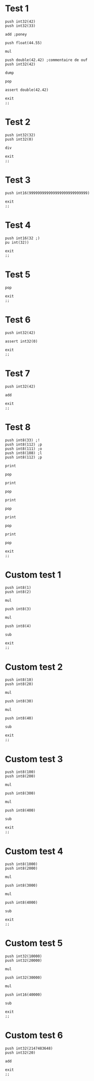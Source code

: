 # Test 1
```
push int32(42)
push int32(33)

add ;poney

push float(44.55)

mul

push double(42.42) ;commentaire de ouf
push int32(42)

dump

pop

assert double(42.42)

exit
;;
```
# Test 2
```
push int32(32)
push int32(0)

div

exit
;;
```
# Test 3
```
push int16(999999999999999999999999999)

exit
;;
```
# Test 4
```
push int16(32 ;)
pu int(32))

exit
;;
```
# Test 5
```
pop

exit
;;
```
# Test 6
```
push int32(42)

assert int32(0)

exit
;;
```
# Test 7
```
push int32(42)

add

exit
;;
```
# Test 8
```
push int8(33) ;!
push int8(112) ;p
push int8(111) ;o
push int8(108) ;l
push int8(112) ;p

print

pop

print

pop

print

pop

print

pop

print

pop

exit
;;
```
# Custom test 1
```
push int8(1)
push int8(2)

mul

push int8(3)

mul

push int8(4)

sub

exit
;;
```
# Custom test 2
```
push int8(10)
push int8(20)

mul

push int8(30)

mul

push int8(40)

sub

exit
;;
```
# Custom test 3
```
push int8(100)
push int8(200)

mul

push int8(300)

mul

push int8(400)

sub

exit
;;
```
# Custom test 4
```
push int8(1000)
push int8(2000)

mul

push int8(3000)

mul

push int8(4000)

sub

exit
;;
```
# Custom test 5
```
push int32(10000)
push int32(20000)

mul

push int32(30000)

mul

push int16(40000)

sub

exit
;;
```
# Custom test 6
```
push int32(2147483648)
push int32(20)

add

exit
;;
```
